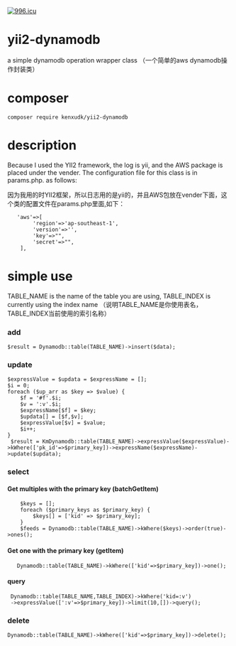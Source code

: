 <a href="https://996.icu"><img src="https://img.shields.io/badge/link-996.icu-red.svg" alt="996.icu" /></a>
# yii2-dynamodb
 a simple dynamodb operation wrapper class
 （一个简单的aws dynamodb操作封装类）
# composer
```
composer require kenxudk/yii2-dynamodb
```
# description

 Because I used the YII2 framework, the log is yii, and the AWS package is placed under the vender. The configuration file for this class is in params.php. as follows:
 
 因为我用的时YII2框架，所以日志用的是yii的，并且AWS包放在vender下面，这个类的配置文件在params.php里面,如下：

	   'aws'=>[
	        'region'=>'ap-southeast-1',
	        'version'=>'',
	        'key'=>"",
	        'secret'=>"",
	    ],
 # simple use
 
 TABLE_NAME is the name of the table you are using, TABLE_INDEX is currently using the index name 
（说明TABLE_NAME是你使用表名，TABLE_INDEX当前使用的索引名称）
 ### add
    $result = Dynamodb::table(TABLE_NAME)->insert($data);
 ### update
    $expressValue = $updata = $expressName = [];
    $i = 0;
    foreach ($up_arr as $key => $value) {
        $f = '#f'.$i;
        $v = ':v'.$i;
        $expressName[$f] = $key;
        $updata[] = [$f,$v];
        $expressValue[$v] = $value;
        $i++;
    }
     $result = KmDynamodb::table(TABLE_NAME)->expressValue($expressValue)->kWhere(['pk_id'=>$primary_key])->expressName($expressName)->update($updata);

### select
#### Get multiples with the primary key (batchGetItem)
        $keys = [];
        foreach ($primary_keys as $primary_key) {
            $keys[] = ['kid' => $primary_key];
        }
        $feeds = Dynamodb::table(TABLE_NAME)->kWhere($keys)->order(true)->ones(); 
#### Get one with the primary key (getItem)
       Dynamodb::table(TABLE_NAME)->kWhere(['kid'=>$primary_key])->one();
#### query
     Dynamodb::table(TABLE_NAME,TABLE_INDEX)->kWhere('kid=:v')
     ->expressValue([':v'=>$primary_key])->limit(10,[])->query();    

### delete
    Dynamodb::table(TABLE_NAME)->kWhere(['kid'=>$primary_key])->delete();  
